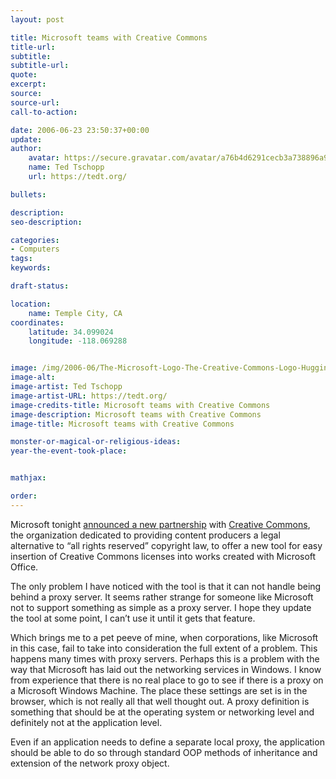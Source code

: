 ```yaml
---
layout: post

title: Microsoft teams with Creative Commons
title-url:
subtitle:
subtitle-url:
quote:
excerpt:
source:
source-url:
call-to-action:

date: 2006-06-23 23:50:37+00:00
update:
author:
    avatar: https://secure.gravatar.com/avatar/a76b4d6291cecb3a738896a971bfb903?s=512&d=mp&r=g
    name: Ted Tschopp
    url: https://tedt.org/

bullets:

description:
seo-description:

categories:
- Computers
tags:
keywords:

draft-status:

location:
    name: Temple City, CA
coordinates:
    latitude: 34.099024
    longitude: -118.069288


image: /img/2006-06/The-Microsoft-Logo-The-Creative-Commons-Logo-Hugging.png
image-alt:
image-artist: Ted Tschopp
image-artist-URL: https://tedt.org/
image-credits-title: Microsoft teams with Creative Commons 
image-description: Microsoft teams with Creative Commons 
image-title: Microsoft teams with Creative Commons 

monster-or-magical-or-religious-ideas:
year-the-event-took-place:


mathjax:

order:
---
```

Microsoft tonight [announced a new partnership](http://www.microsoft.com/presspass/press/2006/jun06/06-20MSCreativeCommonsPR.mspx) with [Creative Commons](http://creativecommons.org/), the organization dedicated to providing content producers a legal alternative to “all rights reserved” copyright law, to offer a new tool for easy insertion of Creative Commons licenses into works created with Microsoft Office.

The only problem I have noticed with the tool is that it can not handle being behind a proxy server. It seems rather strange for someone like Microsoft not to support something as simple as a proxy server. I hope they update the tool at some point, I can’t use it until it gets that feature.

Which brings me to a pet peeve of mine, when corporations, like Microsoft in this case, fail to take into consideration the full extent of a problem. This happens many times with proxy servers. Perhaps this is a problem with the way that Microsoft has laid out the networking services in Windows. I know from experience that there is no real place to go to see if there is a proxy on a Microsoft Windows Machine. The place these settings are set is in the browser, which is not really all that well thought out. A proxy definition is something that should be at the operating system or networking level and definitely not at the application level.

Even if an application needs to define a separate local proxy, the application should be able to do so through standard OOP methods of inheritance and extension of the network proxy object.
